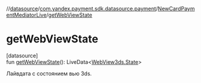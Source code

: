 //[datasource](../../../index.md)/[com.yandex.payment.sdk.datasource.payment](../index.md)/[NewCardPaymentMediatorLive](index.md)/[getWebViewState](get-web-view-state.md)

# getWebViewState

[datasource]\
fun [getWebViewState](get-web-view-state.md)(): LiveData<[WebView3ds.State](../../com.yandex.payment.sdk.datasource.bind.interfaces/-web-view3ds/-state/index.md)>

Лайвдата с состоянием вью 3ds.
